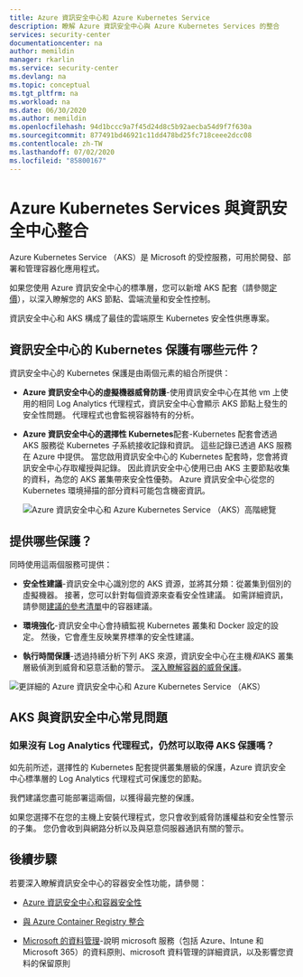 ```yaml
---
title: Azure 資訊安全中心和 Azure Kubernetes Service
description: 瞭解 Azure 資訊安全中心與 Azure Kubernetes Services 的整合
services: security-center
documentationcenter: na
author: memildin
manager: rkarlin
ms.service: security-center
ms.devlang: na
ms.topic: conceptual
ms.tgt_pltfrm: na
ms.workload: na
ms.date: 06/30/2020
ms.author: memildin
ms.openlocfilehash: 94d1bccc9a7f45d24d8c5b92aecba54d9f7f630a
ms.sourcegitcommit: 877491bd46921c11dd478bd25fc718ceee2dcc08
ms.contentlocale: zh-TW
ms.lasthandoff: 07/02/2020
ms.locfileid: "85800167"
---
```

# <a name="azure-kubernetes-services-integration-with-security-center"></a>Azure Kubernetes Services 與資訊安全中心整合

Azure Kubernetes Service （AKS）是 Microsoft 的受控服務，可用於開發、部署和管理容器化應用程式。 

如果您使用 Azure 資訊安全中心的標準層，您可以新增 AKS 配套（請參閱[定價](security-center-pricing.md)），以深入瞭解您的 AKS 節點、雲端流量和安全性控制。

資訊安全中心和 AKS 構成了最佳的雲端原生 Kubernetes 安全性供應專案。

## <a name="what-are-the-components-of-security-centers-kubernetes-protection"></a>資訊安全中心的 Kubernetes 保護有哪些元件？

資訊安全中心的 Kubernetes 保護是由兩個元素的組合所提供：

- **Azure 資訊安全中心的虛擬機器威脅防護**-使用資訊安全中心在其他 vm 上使用的相同 Log Analytics 代理程式，資訊安全中心會顯示 AKS 節點上發生的安全性問題。 代理程式也會監視容器特有的分析。

- **Azure 資訊安全中心的選擇性 Kubernetes**配套-Kubernetes 配套會透過 AKS 服務從 Kubernetes 子系統接收記錄和資訊。 這些記錄已透過 AKS 服務在 Azure 中提供。 當您啟用資訊安全中心的 Kubernetes 配套時，您會將資訊安全中心存取權授與記錄。 因此資訊安全中心使用已由 AKS 主要節點收集的資料，為您的 AKS 叢集帶來安全性優勢。 Azure 資訊安全中心從您的 Kubernetes 環境掃描的部分資料可能包含機密資訊。

    ![Azure 資訊安全中心和 Azure Kubernetes Service （AKS）高階總覽](./media/azure-kubernetes-service-integration/aks-asc-integration-overview.png)

## <a name="what-protections-are-provided"></a>提供哪些保護？

同時使用這兩個服務可提供：

* **安全性建議**-資訊安全中心識別您的 AKS 資源，並將其分類：從叢集到個別的虛擬機器。 接著，您可以針對每個資源來查看安全性建議。 如需詳細資訊，請參閱[建議的參考清單](recommendations-reference.md#recs-containers)中的容器建議。 

* **環境強化**-資訊安全中心會持續監視 Kubernetes 叢集和 Docker 設定的設定。 然後，它會產生反映業界標準的安全性建議。

* **執行時間保護**-透過持續分析下列 AKS 來源，資訊安全中心在主機*和*AKS 叢集層級偵測到威脅和惡意活動的警示。 [深入瞭解容器的威脅保護](threat-protection.md#azure-containers)。


     

![更詳細的 Azure 資訊安全中心和 Azure Kubernetes Service （AKS）](./media/azure-kubernetes-service-integration/aks-asc-integration-detailed.png)



## <a name="aks-with-security-center-faq"></a>AKS 與資訊安全中心常見問題

### <a name="can-i-still-get-aks-protections-without-the-log-analytics-agent"></a>如果沒有 Log Analytics 代理程式，仍然可以取得 AKS 保護嗎？

如先前所述，選擇性的 Kubernetes 配套提供叢集層級的保護，Azure 資訊安全中心標準層的 Log Analytics 代理程式可保護您的節點。 

我們建議您盡可能部署這兩個，以獲得最完整的保護。

如果您選擇不在您的主機上安裝代理程式，您只會收到威脅防護權益和安全性警示的子集。 您仍會收到與網路分析以及與惡意伺服器通訊有關的警示。



## <a name="next-steps"></a>後續步驟

若要深入瞭解資訊安全中心的容器安全性功能，請參閱：

* [Azure 資訊安全中心和容器安全性](container-security.md)

* [與 Azure Container Registry 整合](azure-container-registry-integration.md)

* [Microsoft 的資料管理](https://www.microsoft.com/trust-center/privacy/data-management)-說明 microsoft 服務（包括 Azure、Intune 和 Microsoft 365）的資料原則、microsoft 資料管理的詳細資訊，以及影響您資料的保留原則
